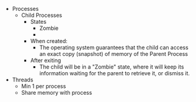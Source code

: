 - Processes
	- Child Processes
		- States
			- Zombie
			-
		- When created:
			- The operating system guarantees that the child can access an exact copy (snapshot) of memory of the Parent Process
		- After exiting
			- The child will be in a "Zombie" state, where it will keep its information waiting for the parent to retrieve it, or dismiss it.
- Threads
	- Min 1 per process
	- Share memory with process